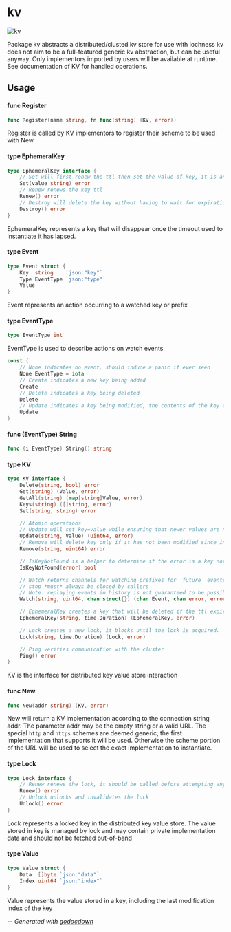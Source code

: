 # kv

[![kv](https://godoc.org/github.com/cerana/cerana/pkg/kv?status.svg)](https://godoc.org/github.com/cerana/cerana/pkg/kv)

Package kv abstracts a distributed/clusted kv store for use with lochness kv
does not aim to be a full-featured generic kv abstraction, but can be useful
anyway. Only implementors imported by users will be available at runtime. See
documentation of KV for handled operations.

## Usage

#### func  Register

```go
func Register(name string, fn func(string) (KV, error))
```
Register is called by KV implementors to register their scheme to be used with
New

#### type EphemeralKey

```go
type EphemeralKey interface {
	// Set will first renew the ttl then set the value of key, it is an error if the ttl has expired since last renewal
	Set(value string) error
	// Renew renews the key ttl
	Renew() error
	// Destroy will delete the key without having to wait for expiration via TTL
	Destroy() error
}
```

EphemeralKey represents a key that will disappear once the timeout used to
instantiate it has lapsed.

#### type Event

```go
type Event struct {
	Key  string    `json:"key"`
	Type EventType `json:"type"`
	Value
}
```

Event represents an action occurring to a watched key or prefix

#### type EventType

```go
type EventType int
```

EventType is used to describe actions on watch events

```go
const (
	// None indicates no event, should induce a panic if ever seen
	None EventType = iota
	// Create indicates a new key being added
	Create
	// Delete indicates a key being deleted
	Delete
	// Update indicates a key being modified, the contents of the key are not taken into account
	Update
)
```

#### func (EventType) String

```go
func (i EventType) String() string
```

#### type KV

```go
type KV interface {
	Delete(string, bool) error
	Get(string) (Value, error)
	GetAll(string) (map[string]Value, error)
	Keys(string) ([]string, error)
	Set(string, string) error

	// Atomic operations
	// Update will set key=value while ensuring that newer values are not clobbered
	Update(string, Value) (uint64, error)
	// Remove will delete key only if it has not been modified since index
	Remove(string, uint64) error

	// IsKeyNotFound is a helper to determine if the error is a key not found error
	IsKeyNotFound(error) bool

	// Watch returns channels for watching prefixes for _future_ events.
	// stop *must* always be closed by callers
	// Note: replaying events in history is not guaranteed to be possible.
	Watch(string, uint64, chan struct{}) (chan Event, chan error, error)

	// EphemeralKey creates a key that will be deleted if the ttl expires
	EphemeralKey(string, time.Duration) (EphemeralKey, error)

	// Lock creates a new lock, it blocks until the lock is acquired.
	Lock(string, time.Duration) (Lock, error)

	// Ping verifies communication with the cluster
	Ping() error
}
```

KV is the interface for distributed key value store interaction

#### func  New

```go
func New(addr string) (KV, error)
```
New will return a KV implementation according to the connection string addr. The
parameter addr may be the empty string or a valid URL. The special `http` and
`https` schemes are deemed generic, the first implementation that supports it
will be used. Otherwise the scheme portion of the URL will be used to select the
exact implementation to instantiate.

#### type Lock

```go
type Lock interface {
	// Renew renews the lock, it should be called before attempting any operation on whatever is being protected
	Renew() error
	// Unlock unlocks and invalidates the lock
	Unlock() error
}
```

Lock represents a locked key in the distributed key value store. The value
stored in key is managed by lock and may contain private implementation data and
should not be fetched out-of-band

#### type Value

```go
type Value struct {
	Data  []byte `json:"data"`
	Index uint64 `json:"index"`
}
```

Value represents the value stored in a key, including the last modification
index of the key

--
*Generated with [godocdown](https://github.com/robertkrimen/godocdown)*
